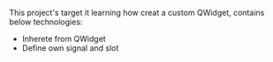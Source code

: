 This project's target it learning how creat a custom QWidget, contains below technologies:

- Inherete from QWidget
- Define own signal and slot
